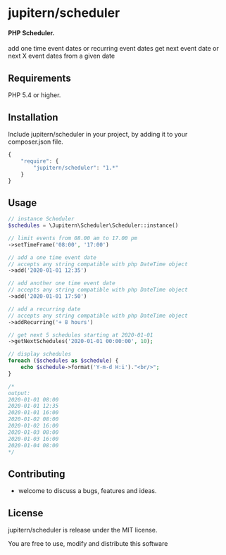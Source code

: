 # jupitern/scheduler
#### PHP Scheduler.

add one time event dates or recurring event dates
get next event date or next X event dates from a given date

## Requirements

PHP 5.4 or higher.

## Installation

Include jupitern/scheduler in your project, by adding it to your composer.json file.
```javascript
{
    "require": {
        "jupitern/scheduler": "1.*"
    }
}
```

## Usage
```php
// instance Scheduler
$schedules = \Jupitern\Scheduler\Scheduler::instance()

// limit events from 08.00 am to 17.00 pm
->setTimeFrame('08:00', '17:00')

// add a one time event date
// accepts any string compatible with php DateTime object
->add('2020-01-01 12:35')

// add another one time event date
// accepts any string compatible with php DateTime object
->add('2020-01-01 17:50')

// add a recurring date
// accepts any string compatible with php DateTime object
->addRecurring('+ 8 hours')

// get next 5 schedules starting at 2020-01-01
->getNextSchedules('2020-01-01 00:00:00', 10);

// display schedules
foreach ($schedules as $schedule) {
    echo $schedule->format('Y-m-d H:i')."<br/>";
}

/*
output:
2020-01-01 08:00
2020-01-01 12:35
2020-01-01 16:00
2020-01-02 08:00
2020-01-02 16:00
2020-01-03 08:00
2020-01-03 16:00
2020-01-04 08:00
*/

```

## Contributing

 - welcome to discuss a bugs, features and ideas.

## License

jupitern/scheduler is release under the MIT license.

You are free to use, modify and distribute this software
